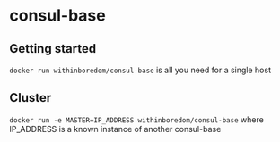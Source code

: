 # consul-base

## Getting started

`docker run withinboredom/consul-base` is all you need for a single host

## Cluster

`docker run -e MASTER=IP_ADDRESS withinboredom/consul-base` where IP_ADDRESS is a known instance of another consul-base